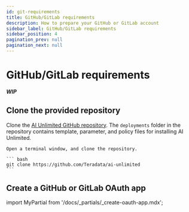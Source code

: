 ```yaml
---
id: git-requirements
title: GitHub/GitLab requirements
description: How to prepare your GitHub or GitLab account
sidebar_label: GitHub/GitLab requirements
sidebar_position: 4
pagination_prev: null
pagination_next: null
---
```


# GitHub/GitLab requirements

***WIP***

## Clone the provided repository

Clone the [AI Unlimited GitHub repository](https://github.com/Teradata/ai-unlimited). The `deployments` folder in the repository contains template, parameter, and policy files for installing AI Unlimited. 

	Open a terminal window, and clone the repository.

    ``` bash
    git clone https://github.com/Teradata/ai-unlimited
    ```


## Create a GitHub or GitLab OAuth app

import MyPartial from '/docs/_partials/_create-oauth-app.mdx';

<MyPartial />

